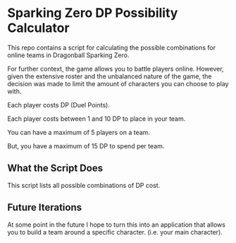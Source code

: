 # Sparking Zero DP Possibility Calculator
This repo contains a script for calculating the possible combinations for online teams in Dragonball Sparking Zero. 

For further context, the game allows you to battle players online. However, given the extensive roster and the unbalanced nature of the game, the decision was made to limit the amount of characters you can choose to play with. 

Each player costs DP (Duel Points).

Each player costs between 1 and 10 DP to place in your team.

You can have a maximum of 5 players on a team. 

But, you have a maximum of 15 DP to spend per team.  

## What the Script Does
This script lists all possible combinations of DP cost. 

## Future Iterations
At some point in the future I hope to turn this into an application that allows you to build a team around a specific character. (i.e. your main character).